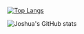 [![Top Langs](https://github-readme-stats.vercel.app/api/top-langs/?username=joshuaLim995&layout=compact)](https://github.com/anuraghazra/github-readme-stats)

![Joshua's GitHub stats](https://github-readme-stats.vercel.app/api?username=joshuaLim995&show_icons=true)

<!--
**JoshuaLim995/JoshuaLim995** is a ✨ _special_ ✨ repository because its `README.md` (this file) appears on your GitHub profile.

Here are some ideas to get you started:

- 🔭 I’m currently working on ...
- 🌱 I’m currently learning ...
- 👯 I’m looking to collaborate on ...
- 🤔 I’m looking for help with ...
- 💬 Ask me about ...
- 📫 How to reach me: ...
- 😄 Pronouns: ...
- ⚡ Fun fact: ...
-->
